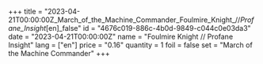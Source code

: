 +++
title = "2023-04-21T00:00:00Z_March_of_the_Machine_Commander_Foulmire_Knight_//_Profane_Insight_[en]_false"
id = "4676c019-886c-4b0d-9849-c044c0e03da3"
date = "2023-04-21T00:00:00Z"
name = "Foulmire Knight // Profane Insight"
lang = ["en"]
price = "0.16"
quantity = 1
foil = false
set = "March of the Machine Commander"
+++
